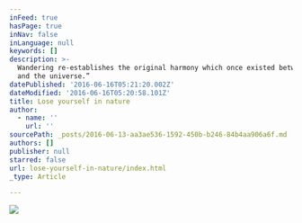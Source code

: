 ```yaml
---
inFeed: true
hasPage: true
inNav: false
inLanguage: null
keywords: []
description: >-
  Wandering re-establishes the original harmony which once existed between man
  and the universe.”
datePublished: '2016-06-16T05:21:20.002Z'
dateModified: '2016-06-16T05:20:58.101Z'
title: Lose yourself in nature
author:
  - name: ''
    url: ''
sourcePath: _posts/2016-06-13-aa3ae536-1592-450b-b246-84b4aa906a6f.md
authors: []
publisher: null
starred: false
url: lose-yourself-in-nature/index.html
_type: Article

---
```

![](https://the-grid-user-content.s3-us-west-2.amazonaws.com/1910816f-1c9c-42de-9f4d-e0ff44d2815e.jpg)